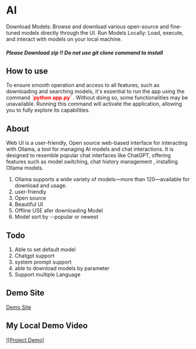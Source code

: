 # AI

Download Models: Browse and download various open-source and fine-tuned models directly through the UI.
Run Models Locally: Load, execute, and interact with models on your local machine.

 <h5>Please Download zip !! Do not use git clone command to install </h5>


 <h2>How to use</h2>
                <p>To ensure smooth operation and access to all features,
                    such as downloading and searching models,
                    it's essential to run the app using the command 
                   <strong style="color: red;">`python app.py` </strong>  .
                    Without doing so, some functionalities may be unavailable.
                    Running this command will activate the application,
                    allowing you to fully explore its capabilities.</p>

<h2>About</h2>
                <p>Web UI is a user-friendly, Open source
                    web-based interface for interacting with Ollama,
                    a tool for managing AI models and chat interactions.
                    It is designed to resemble popular chat interfaces like ChatGPT,
                    offering features such as model switching, chat history management , installing Ollama models.
                <ol style="text-align: left;">
                    <li>Ollama supports a wide variety of models—more than 120—available for download and usage.</li>
                    <li>user-friendly</li>
                    <li>Open source </li>
                    <li>Beautiful UI</li>
                    <li>Offline USE afer downloading Model</li>
                    <li>Model sort by --popular or newest  </li>
                </ol>

<h2>Todo</h2>
                <ol style="text-align: left;">
                    <li>Able to set default model</li>
                    <li>Chatgpt support</li>
                    <li>system prompt support</li>
                    <li>able to download models by parameter </li>
                    <li>Support multiple Language </li>
                </ol>
                </p>

## Demo Site 

[Demo Site](https://samirgaire10.github.io/AI/)


## My Local Demo Video

[![Project Demo]](./scripts/AI.mp4)
